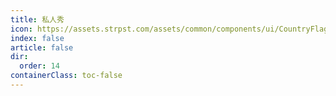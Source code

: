 ```yaml
---
title: 私人秀
icon: https://assets.strpst.com/assets/common/components/ui/CountryFlag/images/arab.svg
index: false
article: false
dir:
  order: 14
containerClass: toc-false
---
```

